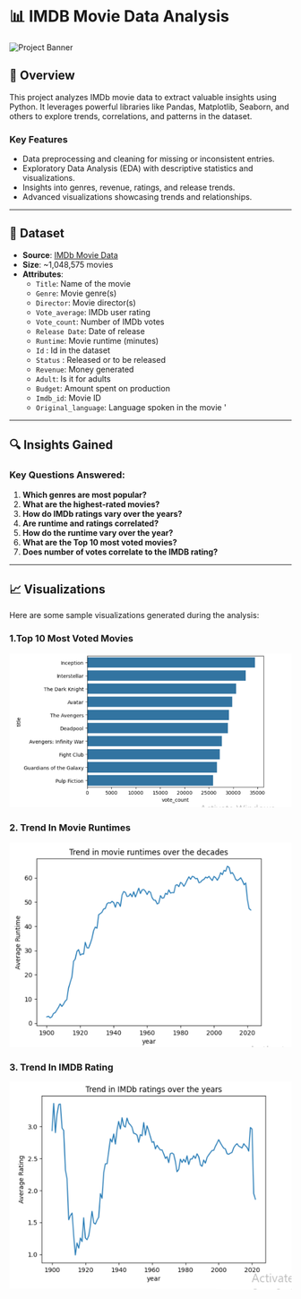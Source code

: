 # 📊 IMDB Movie Data Analysis

![Project Banner](path-to-your-image/banner.png)

## 🌟 Overview
This project analyzes IMDb movie data to extract valuable insights using Python. It leverages powerful libraries like Pandas, Matplotlib, Seaborn, and others to explore trends, correlations, and patterns in the dataset.

### **Key Features**
- Data preprocessing and cleaning for missing or inconsistent entries.
- Exploratory Data Analysis (EDA) with descriptive statistics and visualizations.
- Insights into genres, revenue, ratings, and release trends.
- Advanced visualizations showcasing trends and relationships.

---

## 📂 Dataset
- **Source**: [IMDb Movie Data](https://www.kaggle.com/datasets/anandshaw2001/imdb-data)
- **Size**: ~1,048,575 movies
- **Attributes**:
  - `Title`: Name of the movie
  - `Genre`: Movie genre(s)
  - `Director`: Movie director(s)
  - `Vote_average`: IMDb user rating
  - `Vote_count`: Number of IMDb votes
  - `Release Date`: Date of release
  - `Runtime`: Movie runtime (minutes)
  - `Id` : Id in the dataset
  - `Status` : Released or to be released
  - `Revenue`: Money generated
  - `Adult`: Is it for adults
  - `Budget`: Amount spent on production
  - `Imdb_id`: Movie ID
  - `Original_language`: Language spoken in the movie
       '

---

## 🔍 Insights Gained

### Key Questions Answered:
1. **Which genres are most popular?**
2. **What are the highest-rated movies?**
3. **How do IMDb ratings vary over the years?**
4. **Are runtime and ratings correlated?**
5. **How do the runtime vary over the year?**
6. **What are the Top 10 most voted movies?**
7. **Does number of votes correlate to the IMDB rating?**

---

## 📈 Visualizations
Here are some sample visualizations generated during the analysis:

### 1.Top 10 Most Voted Movies
![Top 10 most voted movies](https://github.com/saifalibaig/IMDB-Movie-Data-Analysis-Using-Python/blob/main/assets.PNG)

### 2. Trend In Movie Runtimes 
![Trend In Movie Runtimes ](https://github.com/saifalibaig/IMDB-Movie-Data-Analysis-Using-Python/blob/main/assets1.PNG)

### 3. Trend In IMDB Rating
![Trend In IMDB Rating](assets2.png)
